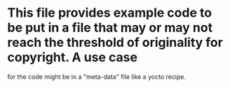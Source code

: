 # This file provides example code to be put in a file that may or may not reach the threshold of originality for copyright. A use case
for the code might be in a "meta-data" file like a yocto recipe.
